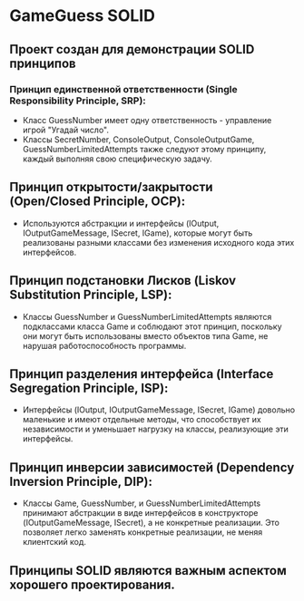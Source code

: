 # GameGuess SOLID
## Проект создан для демонстрации SOLID принципов
### Принцип единственной ответственности (Single Responsibility Principle, SRP):
* Класс GuessNumber имеет одну ответственность - управление игрой "Угадай число".
* Классы SecretNumber, ConsoleOutput, ConsoleOutputGame, GuessNumberLimitedAttempts также следуют этому принципу, каждый выполняя свою специфическую задачу.
## Принцип открытости/закрытости (Open/Closed Principle, OCP):
* Используются абстракции и интерфейсы (IOutput, IOutputGameMessage, ISecret, IGame), которые могут быть реализованы разными классами без изменения исходного кода этих интерфейсов.
## Принцип подстановки Лисков (Liskov Substitution Principle, LSP):
* Классы GuessNumber и GuessNumberLimitedAttempts являются подклассами класса Game и соблюдают этот принцип, поскольку они могут быть использованы вместо объектов типа Game, не нарушая работоспособность программы.
## Принцип разделения интерфейса (Interface Segregation Principle, ISP):
* Интерфейсы (IOutput, IOutputGameMessage, ISecret, IGame) довольно маленькие и имеют отдельные методы, что способствует их независимости и уменьшает нагрузку на классы, реализующие эти интерфейсы.
## Принцип инверсии зависимостей (Dependency Inversion Principle, DIP):
* Классы Game, GuessNumber, и GuessNumberLimitedAttempts принимают абстракции в виде интерфейсов в конструкторе (IOutputGameMessage, ISecret), а не конкретные реализации. Это позволяет легко заменять конкретные реализации, не меняя клиентский код.
## Принципы SOLID являются важным аспектом хорошего проектирования.

